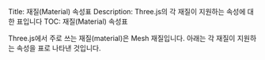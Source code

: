 Title: 재질(Material) 속성표
Description: Three.js의 각 재질이 지원하는 속성에 대한 표입니다
TOC: 재질(Material) 속성표

Three.js에서 주로 쓰는 재질(material)은 Mesh 재질입니다. 아래는 각 재질이 지원하는 속성을 표로 나타낸 것입니다.

<div>
<div id="material-table" class="threejs_center"></div>
<script type="module" src="resources/threejs-material-table.js"></script>
<link rel="stylesheet" href="resources/threejs-material-table.css">
</div>

